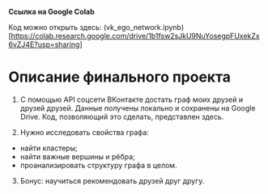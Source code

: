 **Ссылка на Google Colab**

Код можно открыть здесь: (vk_ego_network.ipynb)[https://colab.research.google.com/drive/1b1fsw2sJkU9NuYosegpFUxekZx6vZJ4E?usp=sharing]

# **Описание финального проекта**

1) С помощью API соцсети ВКонтакте достать граф моих друзей и друзей друзей. Данные получены локально и сохранены на Google Drive. Код, позволяющий это сделать, представлен здесь.

2) Нужно исследовать свойства графа:

- найти кластеры;
- найти важные вершины и рёбра;
- проанализировать структуру графа в целом.

3) Бонус: научиться рекомендовать друзей друг другу.
